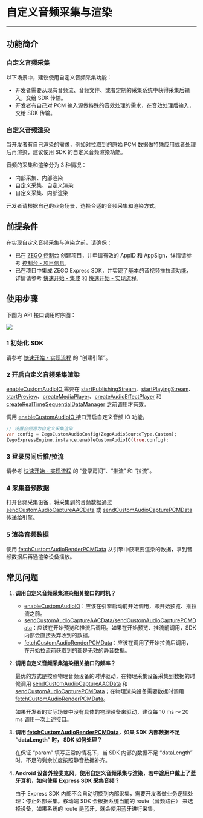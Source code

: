 # 自定义音频采集与渲染
- - -

## 功能简介

### 自定义音频采集

以下场景中，建议使用自定义音频采集功能：

- 开发者需要从现有音频流、音频文件、或者定制的采集系统中获得采集后输入，交给 SDK 传输。
- 开发者有自己对 PCM 输入源做特殊的音效处理的需求，在音效处理后输入，交给 SDK 传输。

### 自定义音频渲染

当开发者有自己渲染的需求，例如对拉取到的原始 PCM 数据做特殊应用或者处理后再渲染，建议使用 SDK 的自定义音频渲染功能。

<Warning title="注意">


音频的采集和渲染分为 3 种情况：

- 内部采集、内部渲染
- 自定义采集、自定义渲染
- 自定义采集、内部渲染

开发者请根据自己的业务场景，选择合适的音频采集和渲染方式。

</Warning>



## 前提条件

在实现自定义音频采集与渲染之前，请确保：

- 已在 [ZEGO 控制台](https://console.zego.im) 创建项目，并申请有效的 AppID 和 AppSign，详情请参考 [控制台 - 项目信息](/console/project-info)。
- 已在项目中集成 ZEGO Express SDK，并实现了基本的音视频推拉流功能，详情请参考 [快速开始 - 集成](https://doc-zh.zego.im/article/17151) 和 [快速开始 - 实现流程](https://doc-zh.zego.im/article/17184)。



## 使用步骤

下图为 API 接口调用时序图：

<Frame width="512" height="auto" caption=""><img src="https://doc-media.zego.im/sdk-doc/Pics/Express/custom_audio_capture_render_ios.png" /></Frame>

### 1 初始化 SDK

请参考 [快速开始 - 实现流程](https://doc-zh.zego.im/article/17184#CreateEngine) 的 “创建引擎”。

### 2 开启自定义音频采集渲染

<Warning title="注意">


[enableCustomAudioIO ](https://doc-zh.zego.im/unique-api/express-video-sdk/zh/dart_flutter/zego_express_engine/ZegoExpressEngineCustomAudioIO/enableCustomAudioIO.html) 需要在 [startPublishingStream](https://doc-zh.zego.im/unique-api/express-video-sdk/zh/dart_flutter/zego_express_engine/ZegoExpressEnginePublisher/startPublishingStream.html)、[startPlayingStream](https://doc-zh.zego.im/unique-api/express-video-sdk/zh/dart_flutter/zego_express_engine/ZegoExpressEnginePlayer/startPlayingStream.html)、[startPreview](https://doc-zh.zego.im/unique-api/express-video-sdk/zh/dart_flutter/zego_express_engine/ZegoExpressEnginePublisher/startPreview.html)、[createMediaPlayer](https://doc-zh.zego.im/unique-api/express-video-sdk/zh/dart_flutter/zego_express_engine/ZegoExpressEngineMediaPlayer/createMediaPlayer.html)、[createAudioEffectPlayer](https://doc-zh.zego.im/unique-api/express-video-sdk/zh/dart_flutter/zego_express_engine/ZegoExpressEngineAudioEffectPlayer/createAudioEffectPlayer.html) 和 [createRealTimeSequentialDataManager](https://doc-zh.zego.im/unique-api/express-video-sdk/zh/dart_flutter/zego_express_engine/ZegoExpressEngineIM/createRealTimeSequentialDataManager.html) 之前调用才有效。

</Warning>



调用 [enableCustomAudioIO ](https://doc-zh.zego.im/unique-api/express-video-sdk/zh/dart_flutter/zego_express_engine/ZegoExpressEngineCustomAudioIO/enableCustomAudioIO.html) 接口开启自定义音频 IO 功能。

```dart
// 设置音频源为自定义采集渲染
var config = ZegoCustomAudioConfig(ZegoAudioSourceType.Custom);
ZegoExpressEngine.instance.enableCustomAudioIO(true,config);
```

### 3 登录房间后推/拉流

请参考 [快速开始 - 实现流程](https://doc-zh.zego.im/article/17184#createroom) 的 “登录房间”、“推流” 和 “拉流”。

### 4 采集音频数据

打开音频采集设备，将采集到的音频数据通过 [sendCustomAudioCaptureAACData](https://doc-zh.zego.im/unique-api/express-video-sdk/zh/dart_flutter/zego_express_engine/ZegoExpressEngineCustomAudioIO/sendCustomAudioCaptureAACData.html) 或 [sendCustomAudioCapturePCMData](https://doc-zh.zego.im/unique-api/express-video-sdk/zh/dart_flutter/zego_express_engine/ZegoExpressEngineCustomAudioIO/sendCustomAudioCapturePCMData.html) 传递给引擎。

### 5 渲染音频数据

使用 [fetchCustomAudioRenderPCMData](https://doc-zh.zego.im/unique-api/express-video-sdk/zh/dart_flutter/zego_express_engine/ZegoExpressEngineCustomAudioIO/fetchCustomAudioRenderPCMData.html) 从引擎中获取要渲染的数据，拿到音频数据后再通渲染设备播放。

## 常见问题

1. **调用自定义音频采集渲染相关接口的时机？**

    - [enableCustomAudioIO](https://doc-zh.zego.im/unique-api/express-video-sdk/zh/dart_flutter/zego_express_engine/ZegoExpressEngineCustomAudioIO/enableCustomAudioIO.html)：应该在引擎启动前开始调用，即开始预览、推拉流之前。
    - [sendCustomAudioCaptureAACData](https://doc-zh.zego.im/unique-api/express-video-sdk/zh/dart_flutter/zego_express_engine/ZegoExpressEngineCustomAudioIO/sendCustomAudioCaptureAACData.html)/[sendCustomAudioCapturePCMData](https://doc-zh.zego.im/unique-api/express-video-sdk/zh/dart_flutter/zego_express_engine/ZegoExpressEngineCustomAudioIO/sendCustomAudioCapturePCMData.html)：应该在开始预览和推流后调用。如果在开始预览、推流前调用，SDK 内部会直接丢弃收到的数据。
    - [fetchCustomAudioRenderPCMData](https://doc-zh.zego.im/unique-api/express-video-sdk/zh/dart_flutter/zego_express_engine/ZegoExpressEngineCustomAudioIO/fetchCustomAudioRenderPCMData.html)：应该在调用了开始拉流后调用，在开始拉流前获取到的都是无效的静音数据。

2. **调用自定义音频采集渲染相关接口的频率？**

    最优的方式是按照物理音频设备的时钟驱动，在物理采集设备采集到数据的时候调用 [sendCustomAudioCaptureAACData](https://doc-zh.zego.im/unique-api/express-video-sdk/zh/dart_flutter/zego_express_engine/ZegoExpressEngineCustomAudioIO/sendCustomAudioCaptureAACData.html) 和 [sendCustomAudioCapturePCMData](https://doc-zh.zego.im/unique-api/express-video-sdk/zh/dart_flutter/zego_express_engine/ZegoExpressEngineCustomAudioIO/fetchCustomAudioRenderPCMData.html)；在物理渲染设备需要数据时调用 [fetchCustomAudioRenderPCMData](https://doc-zh.zego.im/unique-api/express-video-sdk/zh/dart_flutter/zego_express_engine/ZegoExpressEngineCustomAudioIO/fetchCustomAudioRenderPCMData.html)。

    如果开发者的实际场景中没有具体的物理设备来驱动，建议每 10 ms ～ 20 ms 调用一次上述接口。

3. **调用 [fetchCustomAudioRenderPCMData](https://doc-zh.zego.im/unique-api/express-video-sdk/zh/dart_flutter/zego_express_engine/ZegoExpressEngineCustomAudioIO/fetchCustomAudioRenderPCMData.html)，如果 SDK 内部数据不足 “dataLength” 时， SDK 如何处理？**

    在保证 “param” 填写正常的情况下，当 SDK 内部的数据不足 “dataLength” 时，不足的剩余长度按照静音数据补齐。


4. **Android 设备外接麦克风，使用自定义音频采集与渲染，若中途用户戴上了蓝牙耳机，如何使用 Express SDK 采集音频？**

    由于 Express SDK 内部不会自动切换到内部采集，需要开发者做业务逻辑处理：停止外部采集。移动端 SDK 会根据系统当前的 route（音频路由） 来选择设备，如果系统的 route 是蓝牙，就会使用蓝牙进行采集。

<Content />

